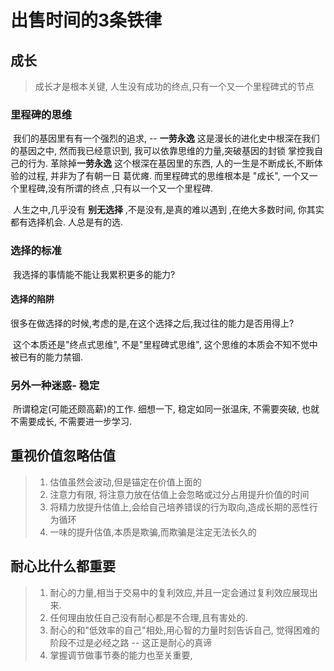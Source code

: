 # 出售时间的3条铁律



##  成长

> 成长才是根本关键, 人生没有成功的终点,只有一个又一个里程碑式的节点

### 里程碑的思维

​		我们的基因里有有一个强烈的追求, -- **一劳永逸**  这是漫长的进化史中根深在我们的基因之中, 然而我已经意识到, 我可以依靠思维的力量,突破基因的封锁 掌控我自己的行为.  革除掉**一劳永逸** 这个根深在基因里的东西, 人的一生是不断成长,不断体验的过程, 并非为了有朝一日 葛优瘫. 而里程碑式的思维根本是 "成长", 一个又一个里程碑,没有所谓的终点 ,只有以一个又一个里程碑.

​		人生之中,几乎没有 **别无选择** ,不是没有,是真的难以遇到 ,在绝大多数时间, 你其实都有选择机会. 人总是有的选.



### 选择的标准

​		我选择的事情能不能让我累积更多的能力? 

#### 选择的陷阱

​		很多在做选择的时候,考虑的是,在这个选择之后,我过往的能力是否用得上? 

​		这个本质还是"终点式思维", 不是"里程碑式思维", 这个思维的本质会不知不觉中被已有的能力禁锢.

### 另外一种迷惑- 稳定

​		所谓稳定(可能还颇高薪)的工作. 细想一下, 稳定如同一张温床, 不需要突破, 也就不需要成长, 不需要进一步学习. 

## 重视价值忽略估值

> 1. 估值虽然会波动,但是锚定在价值上面的
> 2. 注意力有限, 将注意力放在估值上会忽略或过分占用提升价值的时间
> 3. 将精力放提升估值上,会给自己培养错误的行为取向,造成长期的恶性行为循环
> 4. 一味的提升估值,本质是欺骗,而欺骗是注定无法长久的



## 耐心比什么都重要

> 1. 耐心的力量,相当于交易中的复利效应,并且一定会通过复利效应展现出来.
> 2. 任何理由放任自己没有耐心都是不合理,且有害处的.
> 3. 耐心的和"低效率的自己"相处,用心智的力量时刻告诉自己, 觉得困难的阶段不过是必经之路 -- 这正是耐心的真谛
> 4. 掌握调节做事节奏的能力也至关重要,
>
> 

